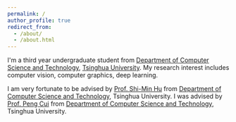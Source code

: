 ```yaml
---
permalink: /
author_profile: true
redirect_from: 
  - /about/
  - /about.html
---
```

I'm a third year undergraduate student from [Department of Computer Science and Technology](https://www.cs.tsinghua.edu.cn/), [Tsinghua University](https://www.tsinghua.edu.cn). My research interest includes computer vision, computer graphics, deep learning.

I am very fortunate to be advised by [Prof. Shi-Min Hu](http://cg.cs.tsinghua.edu.cn/shimin.htm) from [Department of Computer Science and Technology](https://www.cs.tsinghua.edu.cn/), Tsinghua University. I was advised by [Prof. Peng Cui](http://pengcui.thumedialab.com/) from [Department of Computer Science and Technology](https://www.cs.tsinghua.edu.cn/), Tsinghua University.
